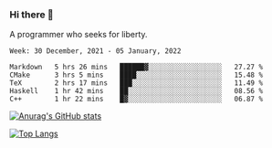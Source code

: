 ### Hi there 👋

<!--
**shejialuo/shejialuo** is a ✨ _special_ ✨ repository because its `README.md` (this file) appears on your GitHub profile.

Here are some ideas to get you started:

- 🔭 I’m currently working on ...
- 🌱 I’m currently learning ...
- 👯 I’m looking to collaborate on ...
- 🤔 I’m looking for help with ...
- 💬 Ask me about ...
- 📫 How to reach me: ...
- 😄 Pronouns: ...
- ⚡ Fun fact: ...
-->

A programmer who seeks for liberty.

<!--START_SECTION:waka-->
```text
Week: 30 December, 2021 - 05 January, 2022

Markdown   5 hrs 26 mins   ██████▓░░░░░░░░░░░░░░░░░░   27.27 % 
CMake      3 hrs 5 mins    ████░░░░░░░░░░░░░░░░░░░░░   15.48 % 
TeX        2 hrs 17 mins   ███░░░░░░░░░░░░░░░░░░░░░░   11.49 % 
Haskell    1 hr 42 mins    ██░░░░░░░░░░░░░░░░░░░░░░░   08.56 % 
C++        1 hr 22 mins    █▓░░░░░░░░░░░░░░░░░░░░░░░   06.87 % 
```
<!--END_SECTION:waka-->

[![Anurag's GitHub stats](https://github-readme-stats.vercel.app/api?username=shejialuo&show_icons=true&theme=dracula)](https://github.com/anuraghazra/github-readme-stats)

[![Top Langs](https://github-readme-stats.vercel.app/api/top-langs/?username=shejialuo&layout=compact&hide=javascript,html,css,typescript,tex)](https://github.com/anuraghazra/github-readme-stats)
